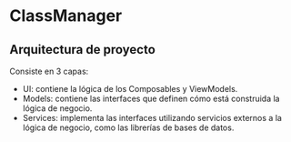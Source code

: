 # ClassManager

## Arquitectura de proyecto

Consiste en 3 capas:

- UI: contiene la lógica de los Composables y ViewModels.
- Models: contiene las interfaces que definen cómo está construida la lógica de negocio.
- Services: implementa las interfaces utilizando servicios externos a la lógica de negocio, como las
  librerías de bases de datos.